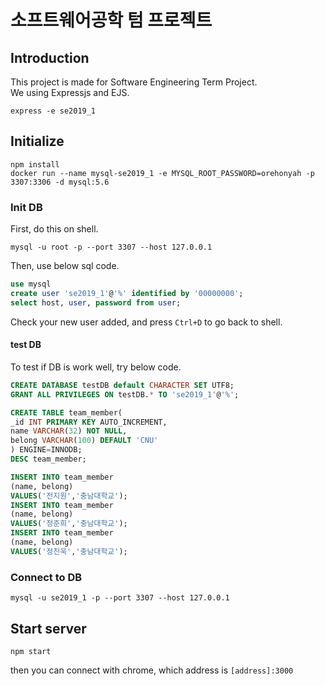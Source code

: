 # 소프트웨어공학 텀 프로젝트

## Introduction
This project is made for Software Engineering Term Project.  
We using Expressjs and EJS.  
```shell
express -e se2019_1
```

## Initialize
```shell
npm install
docker run --name mysql-se2019_1 -e MYSQL_ROOT_PASSWORD=orehonyah -p 3307:3306 -d mysql:5.6 
```

### Init DB
First, do this on shell.
```shell
mysql -u root -p --port 3307 --host 127.0.0.1
```
Then, use below sql code.
```sql
use mysql
create user 'se2019_1'@'%' identified by '00000000';
select host, user, password from user;
```
Check your new user added, and press `Ctrl+D` to go back to shell.

#### test DB
To test if DB is work well,
try below code.
```sql
CREATE DATABASE testDB default CHARACTER SET UTF8;
GRANT ALL PRIVILEGES ON testDB.* TO 'se2019_1'@'%';

CREATE TABLE team_member(
_id INT PRIMARY KEY AUTO_INCREMENT,
name VARCHAR(32) NOT NULL,
belong VARCHAR(100) DEFAULT 'CNU'
) ENGINE=INNODB;
DESC team_member;

INSERT INTO team_member
(name, belong)
VALUES('전지원','충남대학교');
INSERT INTO team_member
(name, belong)
VALUES('정준희','충남대학교');
INSERT INTO team_member
(name, belong)
VALUES('정진욱','충남대학교');
```


### Connect to DB
```shell
mysql -u se2019_1 -p --port 3307 --host 127.0.0.1
```

## Start server
```shell
npm start
```
then you can connect with chrome, which address is `[address]:3000`
